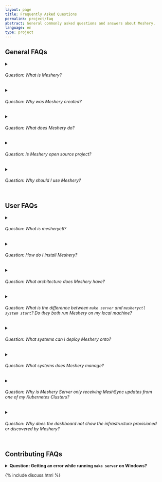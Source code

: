 ```yaml
---
layout: page
title: Frequently Asked Questions
permalink: project/faq
abstract: General commonly asked questions and answers about Meshery.
language: en
type: project
---
```


## General FAQs

<details>
    <summary>
    <h6>Question: What is Meshery?</h6>
</summary>

<p><strong>Answer:</strong> As a self-service engineering platform, Meshery enables collaborative design and operation of cloud native infrastructure.</p>
</details>

<details>
    <summary>
    <h6>Question: Why was Meshery created?</h6>
</summary>

<p><strong>Answer:</strong> As an open source, vendor neutral project, Meshery was created out of the necessity to enable platform engineers, site reliability engineers, devops engineers... engineers to collaborate in the management of their infrastucture and workloads. Meshery was created to enable you to expect more from your infrastructure and to do so with confidence.</p>
</details>

<details>
    <summary>
    <h6>Question: What does Meshery do?</h6>
</summary>

<p><strong>Answer:</strong> Infrastructure as design. Meshery enables you to design and operate cloud native infrastructure visually, collaboratively, with confidence and in partnership with your teammates.</p>
</details>

<!-- - _offers a catalog of operational best practices._
- _offersompare apples-to-apples performance across different infrastructure configurations._
- _Understand behavioral differences between service deployments._
- _Track your application performance from version to version._ -->

<details>
    <summary>
    <h6>Question: Is Meshery open source project?</h6>
</summary>
<p><strong>Answer:</strong> Yes, Meshery is a Cloud Native Computing Foundation (CNCF) project and is licensed under Apache v2. As the cloud native management plane, Meshery is an extensible platform, offering multiple extension points within which users and partners can customize and extend Meshery's functionality.</p>
</details>

<details>
    <summary>
<h6>Question: Why should I use Meshery?</h6>
</summary>
<p><strong>Answer:</strong> Meshery is a powerful tool for managing ​Kubernetes infrastructure. It seamlessly integrates with different hundreds of tools and offers extensibility through many different <a href="{{site.baseurl}}/extensibility/#extension-points">extension points</a>. With Meshery, you can easily discover your environment, collaboratively manage multiple Kubernetes clusters, connect your Git and Helm repos, and analyze app and infra performance.</p>
</details>


## User FAQs

<details>
    <summary>
    <h6>Question: What is mesheryctl?</h6>
</summary>
<strong>Answer:</strong> A command line interface to manage Meshery. `mesheryctl` can manage any number of Meshery deployments.
</details>

<details>
<summary>
<h6>Question: How do I install Meshery?</h6>
</summary>
<p><strong>Answer:</strong> Meshery runs on a <a href="{site.baseurl}}/installation">number of platforms</a>. You are encouraged to use <code>mesheryctl</code> to configure and control Meshery deployments. Install `mesheryctl` using any of these options:</p>
<ul>
<li><a href="/installation/linux-mac/bash">Bash user</a></li>
<li><a href="/installation/linux-mac/brew">Brew user</a></li>
<li><a href="/installation/windows/scoop">Scoop user</a></li>
<li><a href="https://github.com/meshery/meshery/releases/latest">Direct download</a></li>
</ul>
</details>

<details>
<summary><h6>Question: What architecture does Meshery have?</h6></summary>
<p><strong>Answer:</strong> An extensible architecture. There are several components, languages and they have different purposes. See Meshery's <a href="/concepts/architecture">Architecture</a>.</p>
</details>

<details>
<summary>
<h6>Question: What is the difference between <code>make server</code> and <code>mesheryctl system start</code>? Do they both run Meshery on my local machine?</h6>
</summary>
<strong>Answer:</strong> Yes, both of them do run Meshery on your local machine. `make server` builds Meshery from source and runs it on your local OS, while `mesheryctl system start` runs Meshery as a set of containers in Docker or in Kubernetes on your local machine.
</details>

<details>
<summary>
<h6>Question: What systems can I deploy Meshery onto?</h6>
</summary>
<strong>Answer:</strong> Many. See Meshery's <a href="{{site.baseurl}}/installation">Compatibility Matrix</a>.
</details>

<details>
<summary><h6>Question: What systems does Meshery manage?</h6></summary>
<p><strong>Answer:</strong> Many. See Meshery's <a href="https://meshery.io/integrations">Integrations</a></p>
</details>

<details>
<summary><h6>Question: Why is Meshery Server only receiving MeshSync updates from one of my Kubernetes Clusters?</h6></summary>
<p><strong>Answer:</strong> In order to receive MeshSync updates, Meshery Server subscribes for updates Meshery Broker. In other words, Meshery Server connects to the `meshery-broker` service port in order to subscribe for streaming MeshSync updates. By default, the Meshery Broker service is deployed as type Kubernetes Service type <code>LoadBalancer</code>, which requires that your Kubernetes cluster provides an external IP address to the Meshery Broker service, exposing it external to the Kubernetes cluster.</p>
<p>If you're running Kubernetes in Docker Desktop, an external IP address of <code>localhost</code> is assigned. If you're running Minikube, and execute <code>minikube tunnel</code> to gain access to Meshery Broker's service, you will find that both Meshery Broker service endpoints (from two different clusters) are sharing the same <code>localhost:4222</code> address and port number. This port sharing causes conflict and Meshery Server is only able to connect to one of the Meshery Brokers.</p>

<p>Few ways to solve this problem:</p>

<ul>
<li>Use an external cloud provider which provides you with the LoadBalancer having an external IP address other than localhost.</li>
<li>Use <a href="https://kind.sigs.k8s.io">Kind</a> cluster with <a href="https://metallb.universe.tf">MetalLB</a> configuration</li>
</ul>
</details>

<details><summary>
<h6>Question: Why does the dashboard not show the infrastructure provisioned or discovered by Meshery?</h6></summary>
<strong>Answer:</strong> <p>This issue is typically caused by either lack of connectivity between Meshery Server and Meshery Broker or by database corruption. Use the following troubleshooting steps to resolve this issue:</p>

<p><strong>Lack of Connectivity</strong></p>

<ol>
<li>Confirm that the Meshery Broker service is exposed from your cluster using <code>kubectl get svc -n meshery</code> and that an hostname or IP address is displayed in the External Address column. Meshery Server should be able to reach this address.</li>
<li>It is possible that MeshSync is not healthy and not sending cluster updates, check for MeshSync status by navigating to Settings in Meshery UI and clicking on the MeshSync connection.</li>
<li>If MeshSync is healthy, check the status of Meshery Broker by clicking on the NATS connection.</li>
</ol>

<p>If either is the case, Meshery Operator will make sure MeshSync and Meshery Broker deployments are again healthy, wait for some time, otherwise try redeploying Meshery Operator.</p>

<p><strong>Database Corruption</strong></p>

<p>If MeshSync, Meshery Broker and Meshery Operator are healthy, then perhaps, there is corruption in the Meshery Database. Use the following troubleshooting steps to resolve this issue:</p>
<ul>
<li>Try clearing the database by clicking on the `Flush MeshSync` button associated with the corresponding cluster.</li>
<li>If still `Service Mesh` is not visible in UI, move on to `Hard Reset` of Database. This option is in the <code>Reset System</code> Tab in <code>Settings</code> page.</li>
</ul>

<p>Note: You can also verify health of your system using <a href="{{site.baseurl}}/reference/mesheryctl/system/check">mesheryctl system check</a></p>

</details>

## Contributing FAQs

<details>
<summary>
<strong>Question: Getting an error while running <code>make server</code> on Windows?</strong>
</summary><strong>Answer:</strong> <p>On Windows, set up the project on Ubuntu WSL2 and you will be able to run the Meshery UI and the server. For more information please visit <a href="/project/contributing/meshery-windows">Setting up Meshery Development Environment on Windows</a>.</p>
</details>

{% include discuss.html %}

<!--Add other questions-->
